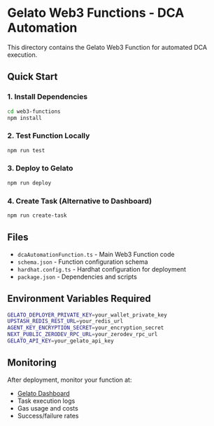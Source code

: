 # Gelato Web3 Functions - DCA Automation

This directory contains the Gelato Web3 Function for automated DCA execution.

## Quick Start

### 1. Install Dependencies
```bash
cd web3-functions
npm install
```

### 2. Test Function Locally
```bash
npm run test
```

### 3. Deploy to Gelato
```bash
npm run deploy
```

### 4. Create Task (Alternative to Dashboard)
```bash
npm run create-task
```

## Files

- `dcaAutomationFunction.ts` - Main Web3 Function code
- `schema.json` - Function configuration schema
- `hardhat.config.ts` - Hardhat configuration for deployment
- `package.json` - Dependencies and scripts

## Environment Variables Required

```bash
GELATO_DEPLOYER_PRIVATE_KEY=your_wallet_private_key
UPSTASH_REDIS_REST_URL=your_redis_url
AGENT_KEY_ENCRYPTION_SECRET=your_encryption_secret
NEXT_PUBLIC_ZERODEV_RPC_URL=your_zerodev_rpc_url
GELATO_API_KEY=your_gelato_api_key
```

## Monitoring

After deployment, monitor your function at:
- [Gelato Dashboard](https://app.gelato.network)
- Task execution logs
- Gas usage and costs
- Success/failure rates
